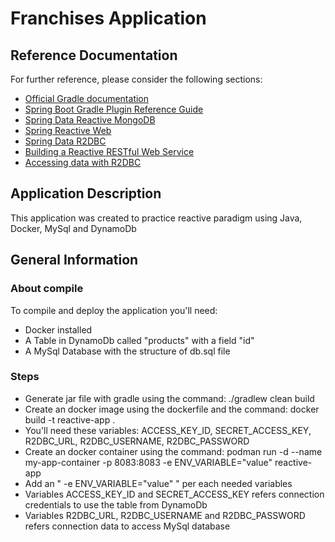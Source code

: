 # Franchises Application

## Reference Documentation
For further reference, please consider the following sections:

* [Official Gradle documentation](https://docs.gradle.org)
* [Spring Boot Gradle Plugin Reference Guide](https://docs.spring.io/spring-boot/3.4.2/gradle-plugin)
* [Spring Data Reactive MongoDB](https://docs.spring.io/spring-boot/3.4.2/reference/data/nosql.html#data.nosql.mongodb)
* [Spring Reactive Web](https://docs.spring.io/spring-boot/3.4.2/reference/web/reactive.html)
* [Spring Data R2DBC](https://docs.spring.io/spring-boot/3.4.2/reference/data/sql.html#data.sql.r2dbc)
* [Building a Reactive RESTful Web Service](https://spring.io/guides/gs/reactive-rest-service/)
* [Accessing data with R2DBC](https://spring.io/guides/gs/accessing-data-r2dbc/)

## Application Description

This application was created to practice reactive paradigm using Java, Docker, MySql and DynamoDb

## General Information

### About compile
To compile and deploy the application you'll need:
* Docker installed
* A Table in DynamoDb called "products" with a field "id"
* A MySql Database with the structure of db.sql file

### Steps
* Generate jar file with gradle using the command: ./gradlew clean build
* Create an docker image using the dockerfile and the command: docker build -t reactive-app .
* You'll need these variables: ACCESS_KEY_ID, SECRET_ACCESS_KEY, R2DBC_URL, R2DBC_USERNAME, R2DBC_PASSWORD
* Create an docker container using the command: podman run -d --name my-app-container -p 8083:8083 -e ENV_VARIABLE="value" reactive-app
* Add an " -e ENV_VARIABLE="value" " per each needed variables
* Variables ACCESS_KEY_ID and SECRET_ACCESS_KEY refers connection credentials to use the table from DynamoDb
* Variables R2DBC_URL, R2DBC_USERNAME and R2DBC_PASSWORD refers connection data to access MySql database
